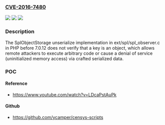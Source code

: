### [CVE-2016-7480](https://cve.mitre.org/cgi-bin/cvename.cgi?name=CVE-2016-7480)
![](https://img.shields.io/static/v1?label=Product&message=PHP%20before%207.0.12&color=blue)
![](https://img.shields.io/static/v1?label=Version&message=PHP%20before%207.0.12%20&color=brightgreen)
![](https://img.shields.io/static/v1?label=Vulnerability&message=missing%20data-type%20validation&color=brightgreen)

### Description

The SplObjectStorage unserialize implementation in ext/spl/spl_observer.c in PHP before 7.0.12 does not verify that a key is an object, which allows remote attackers to execute arbitrary code or cause a denial of service (uninitialized memory access) via crafted serialized data.

### POC

#### Reference
- https://www.youtube.com/watch?v=LDcaPstAuPk

#### Github
- https://github.com/ycamper/censys-scripts

